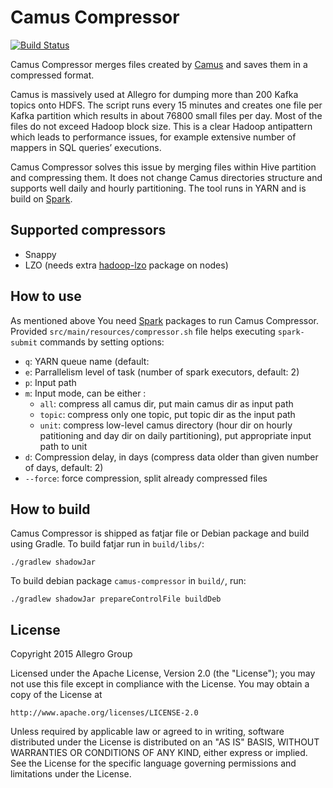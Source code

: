 # Camus Compressor

[![Build Status](https://travis-ci.org/allegro/camus-compressor.svg?branch=master)](https://travis-ci.org/allegro/camus-compressor)

Camus Compressor merges files created by [Camus]( https://github.com/linkedin/camus) 
and saves them in a compressed format.

Camus is massively used at Allegro for dumping more than 200 Kafka topics onto HDFS. 
The script runs every 15 minutes and creates one file per Kafka partition which results 
in about 76800 small files per day. Most of the files do not exceed Hadoop block size. 
This is a clear Hadoop antipattern which leads to performance issues, for example 
extensive number of mappers in SQL queries’ executions.

Camus Compressor solves this issue by merging files within Hive partition and compressing 
them. It does not change Camus directories structure and supports well daily and hourly 
partitioning. The tool runs in YARN and is build on [Spark](https://github.com/apache/spark).

## Supported compressors

 * Snappy
 * LZO (needs extra [hadoop-lzo](https://github.com/twitter/hadoop-lzo) package on nodes)

## How to use

As mentioned above You need [Spark](https://github.com/apache/spark) packages to run 
Camus Compressor. Provided `src/main/resources/compressor.sh` file helps executing 
`spark-submit` commands by setting options:

 * `q`: YARN queue name (default:
 * `e`: Parrallelism level of task (number of spark executors, default: 2)
 * `p`: Input path
 * `m`: Input mode, can be either :
     * `all`: compress all camus dir, put main camus dir as input path
     * `topic`: compress only one topic, put topic dir as the input path
     * `unit`: compress low-level camus directory (hour dir on hourly patitioning 
       and day dir on daily partitioning), put appropriate input path to unit
 * `d`: Compression delay, in days (compress data older than given number of days, default: 2)
 * `--force`: force compression, split already compressed files

## How to build

Camus Compressor is shipped as fatjar file or Debian package and build using Gradle. 
To build fatjar run in `build/libs/`:
    
    ./gradlew shadowJar
    
To build debian package `camus-compressor` in `build/`, run:

    ./gradlew shadowJar prepareControlFile buildDeb

## License

Copyright 2015 Allegro Group

Licensed under the Apache License, Version 2.0 (the "License");
you may not use this file except in compliance with the License.
You may obtain a copy of the License at

    http://www.apache.org/licenses/LICENSE-2.0

Unless required by applicable law or agreed to in writing, software
distributed under the License is distributed on an "AS IS" BASIS,
WITHOUT WARRANTIES OR CONDITIONS OF ANY KIND, either express or implied.
See the License for the specific language governing permissions and
limitations under the License.
